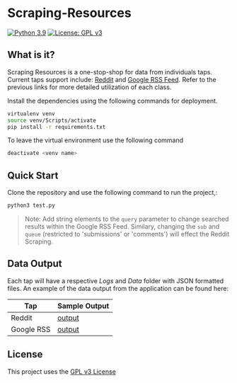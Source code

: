 # Scraping-Resources
[![Python 3.9](https://img.shields.io/badge/python-3.9-blue.svg)](https://www.python.org/downloads/release/python-390/) [![License: GPL v3](https://img.shields.io/badge/License-GPLv3-blue.svg)](https://www.gnu.org/licenses/gpl-3.0)

## What is it?
Scraping Resources is a one-stop-shop for data from individuals taps. Current taps support include: [Reddit](https://github.com/lovendatj/Scraping-Resources/blob/main/Taps/RedditScraping/README.md) and [Google RSS Feed](https://github.com/lovendatj/Scraping-Resources/blob/main/Taps/GoogleRSS/README.md). Refer to the previous links for more detailed utilization of each class.

Install the dependencies using the following commands for deployment. 
```bash
virtualenv venv
source venv/Scripts/activate
pip install -r requirements.txt 
```
To leave the virtual environment use the following command
```bash
deactivate <venv name>
```
## Quick Start
Clone the repository and use the following command to run the project,:
```bash
python3 test.py
```
> Note: Add string elements to the `query` parameter to change searched results within the Google RSS Feed. Similary, changing the `sub`  and `queue` (restricted to 'submissions' or 'comments') will effect the Reddit Scraping.

## Data Output
Each tap will have a respective *Logs* and *Data* folder with JSON formatted files. An example of the data output from the application can be found here:

| Tap        | Sample Output                                                                                  |
| ---------- | ---------------------------------------------------------------------------------------------- |
| Reddit     | [output](https://github.com/lovendatj/Scraping-Resources/tree/main/Taps/RedditScraping/output) |
| Google RSS | [output](https://github.com/lovendatj/Scraping-Resources/tree/main/Taps/GoogleRSS/output)      |

## License
This project uses the [GPL v3 License](https://www.gnu.org/licenses/gpl-3.0.en.html)
